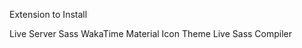Extension to Install

Live Server
Sass
WakaTime
Material Icon Theme
Live Sass Compiler
<!--stackedit_data:
eyJoaXN0b3J5IjpbNTUwODE2NTI3XX0=
-->